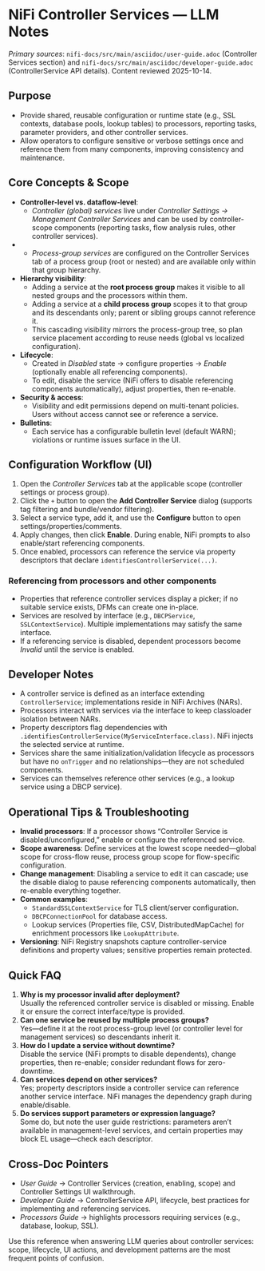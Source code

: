 # NiFi Controller Services — LLM Notes

*Primary sources*: `nifi-docs/src/main/asciidoc/user-guide.adoc` (Controller Services section) and `nifi-docs/src/main/asciidoc/developer-guide.adoc` (ControllerService API details). Content reviewed 2025-10-14.

## Purpose
- Provide shared, reusable configuration or runtime state (e.g., SSL contexts, database pools, lookup tables) to processors, reporting tasks, parameter providers, and other controller services.
- Allow operators to configure sensitive or verbose settings once and reference them from many components, improving consistency and maintenance.

## Core Concepts & Scope
- **Controller-level vs. dataflow-level**:
  - *Controller (global) services* live under *Controller Settings → Management Controller Services* and can be used by controller-scope components (reporting tasks, flow analysis rules, other controller services).
-  - *Process-group services* are configured on the Controller Services tab of a process group (root or nested) and are available only within that group hierarchy.
- **Hierarchy visibility**:
  - Adding a service at the **root process group** makes it visible to all nested groups and the processors within them.
  - Adding a service at a **child process group** scopes it to that group and its descendants only; parent or sibling groups cannot reference it.
  - This cascading visibility mirrors the process-group tree, so plan service placement according to reuse needs (global vs localized configuration).
- **Lifecycle**:
  - Created in *Disabled* state → configure properties → *Enable* (optionally enable all referencing components).
  - To edit, disable the service (NiFi offers to disable referencing components automatically), adjust properties, then re-enable.
- **Security & access**:
  - Visibility and edit permissions depend on multi-tenant policies. Users without access cannot see or reference a service.
- **Bulletins**:
  - Each service has a configurable bulletin level (default WARN); violations or runtime issues surface in the UI.

## Configuration Workflow (UI)
1. Open the *Controller Services* tab at the applicable scope (controller settings or process group).
2. Click the `+` button to open the **Add Controller Service** dialog (supports tag filtering and bundle/vendor filtering).
3. Select a service type, add it, and use the **Configure** button to open settings/properties/comments.
4. Apply changes, then click **Enable**. During enable, NiFi prompts to also enable/start referencing components.
5. Once enabled, processors can reference the service via property descriptors that declare `identifiesControllerService(...)`.

### Referencing from processors and other components
- Properties that reference controller services display a picker; if no suitable service exists, DFMs can create one in-place.
- Services are resolved by interface (e.g., `DBCPService`, `SSLContextService`). Multiple implementations may satisfy the same interface.
- If a referencing service is disabled, dependent processors become *Invalid* until the service is enabled.

## Developer Notes
- A controller service is defined as an interface extending `ControllerService`; implementations reside in NiFi Archives (NARs).
- Processors interact with services via the interface to keep classloader isolation between NARs.
- Property descriptors flag dependencies with `.identifiesControllerService(MyServiceInterface.class)`. NiFi injects the selected service at runtime.
- Services share the same initialization/validation lifecycle as processors but have no `onTrigger` and no relationships—they are not scheduled components.
- Services can themselves reference other services (e.g., a lookup service using a DBCP service).

## Operational Tips & Troubleshooting
- **Invalid processors**: If a processor shows “Controller Service is disabled/unconfigured,” enable or configure the referenced service.
- **Scope awareness**: Define services at the lowest scope needed—global scope for cross-flow reuse, process group scope for flow-specific configuration.
- **Change management**: Disabling a service to edit it can cascade; use the disable dialog to pause referencing components automatically, then re-enable everything together.
- **Common examples**:
  - `StandardSSLContextService` for TLS client/server configuration.
  - `DBCPConnectionPool` for database access.
  - Lookup services (Properties file, CSV, DistributedMapCache) for enrichment processors like `LookupAttribute`.
- **Versioning**: NiFi Registry snapshots capture controller-service definitions and property values; sensitive properties remain protected.

## Quick FAQ
1. **Why is my processor invalid after deployment?**  
   Usually the referenced controller service is disabled or missing. Enable it or ensure the correct interface/type is provided.
2. **Can one service be reused by multiple process groups?**  
   Yes—define it at the root process-group level (or controller level for management services) so descendants inherit it.
3. **How do I update a service without downtime?**  
   Disable the service (NiFi prompts to disable dependents), change properties, then re-enable; consider redundant flows for zero-downtime.
4. **Can services depend on other services?**  
   Yes; property descriptors inside a controller service can reference another service interface. NiFi manages the dependency graph during enable/disable.
5. **Do services support parameters or expression language?**  
   Some do, but note the user guide restrictions: parameters aren’t available in management-level services, and certain properties may block EL usage—check each descriptor.

## Cross-Doc Pointers
- *User Guide* → Controller Services (creation, enabling, scope) and Controller Settings UI walkthrough.
- *Developer Guide* → ControllerService API, lifecycle, best practices for implementing and referencing services.
- *Processors Guide* → highlights processors requiring services (e.g., database, lookup, SSL).

Use this reference when answering LLM queries about controller services: scope, lifecycle, UI actions, and development patterns are the most frequent points of confusion.
